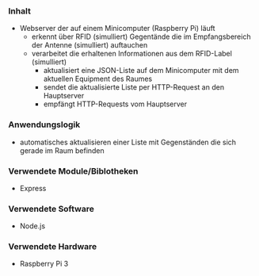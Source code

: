 ### Inhalt
* Webserver der auf einem Minicomputer (Raspberry Pi) läuft
    - erkennt über RFID (simulliert) Gegentände die im Empfangsbereich der Antenne (simulliert) auftauchen
    - verarbeitet die erhaltenen Informationen aus dem RFID-Label (simulliert)
        - aktualisiert eine JSON-Liste auf dem Minicomputer mit dem aktuellen Equipment des Raumes
        - sendet die aktualisierte Liste per HTTP-Request an den Hauptserver
        - empfängt HTTP-Requests vom Hauptserver
        
### Anwendungslogik
* automatisches aktualisieren einer Liste mit Gegenständen die sich gerade im Raum befinden
        

### Verwendete Module/Biblotheken
* Express

### Verwendete Software
* Node.js

### Verwendete Hardware
* Raspberry Pi 3